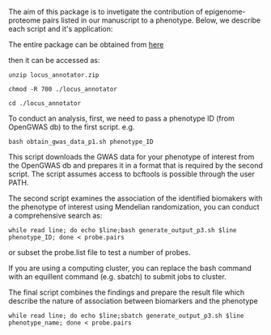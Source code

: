 The aim of this package is to invetigate the contribution of epigenome-proteome pairs listed in our manuscript to a phenotype. Below, we describe each script and it's application:

The entire package can be obtained from [here](https://zenodo.org/record/5979701)

then it can be accessed as:
```
unzip locus_annotator.zip

chmod -R 700 ./locus_annotator

cd ./locus_annotator
```
To conduct an analysis, first, we need to pass a phenotype ID (from OpenGWAS db) to the first script. e.g.
```
bash obtain_gwas_data_p1.sh phenotype_ID
```
This script downloads the GWAS data for your phenotype of interest from the OpenGWAS db and prepares it in a format that is required by the second script. The script assumes access to bcftools is possible through the user PATH.

The second script examines the association of the identified biomakers with the phenotype of interest using Mendelian randomization, you can conduct a comprehensive search as:

```
while read line; do echo $line;bash generate_output_p3.sh $line phenotype_ID; done < probe.pairs
```
or subset the probe.list file to test a number of probes.

If you are using a computing cluster, you can replace the bash command with an equillent command (e.g. sbatch) to submit jobs to cluster.


The final script combines the findings and prepare the result file which describe the nature of association between biomarkers and the phenotype

```
while read line; do echo $line;sbatch generate_output_p3.sh $line phenotype_name; done < probe.pairs
```
